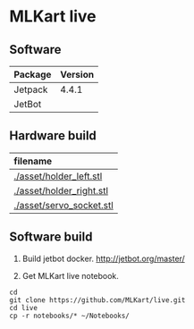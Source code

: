# MLKart live

## Software

|Package|Version|
|:--|:--|
|Jetpack|4.4.1|
|JetBot||

## Hardware build

|filename|
|:--|
|[./asset/holder_left.stl](holder_left.stl)|
|[./asset/holder_right.stl](holder_right.stl)|
|[./asset/servo_socket.stl](servo_sockt.stl)|

## Software build

1. Build jetbot docker.
http://jetbot.org/master/

2. Get MLKart live notebook.

```
cd
git clone https://github.com/MLKart/live.git
cd live
cp -r notebooks/* ~/Notebooks/
```

